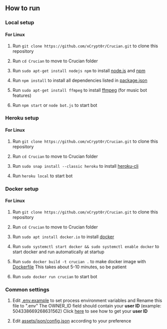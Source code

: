 ## How to run
### Local setup
#### For Linux
1.  Run `git clone https://github.com/xCrypt0r/Crucian.git` to clone this repository

1.  Run `cd Crucian` to move to Crucian folder

1.  Run `sudo apt-get install nodejs npm` to install [node.js](https://nodejs.org) and [npm](https://www.npmjs.com)

1.  Run `npm install` to install all dependencies listed in [package.json](package.json#L23)

1.  Run `sudo apt-get install ffmpeg` to install [ffmpeg](https://www.ffmpeg.org) (for music bot features)

1.  Run `npm start` or `node bot.js` to start bot

### Heroku setup
#### For Linux
1.  Run `git clone https://github.com/xCrypt0r/Crucian.git` to clone this repository

1.  Run `cd Crucian` to move to Crucian folder

1.  Run `sudo snap install --classic heroku` to install [heroku-cli](https://devcenter.heroku.com/articles/heroku-cli)

1.  Run `heroku local` to start bot

### Docker setup
#### For Linux
1.  Run `git clone https://github.com/xCrypt0r/Crucian.git` to clone this repository

1.  Run `cd Crucian` to move to Crucian folder

1.  Run `sudo apt install docker.io` to install [docker](https://www.docker.com)

1.  Run `sudo systemctl start docker && sudo systemctl enable docker` to start docker and run automatically at startup

1.  Run `sudo docker build -t crucian .` to make docker image with [Dockerfile](Dockerfile)
This takes about 5-10 minutes, so be patient

1.  Run `sudo docker run crucian` to start bot

### Common settings
1.  Edit [.env.example](.env.example) to set process environment variables and Rename this file to ".env"
The OWNER_ID field should contain your **user ID** (example: 504338669268631562)
Click [here](https://www.youtube.com/watch?v=1T0L4c9hWTo) to see how to get your **user ID**

1.  Edit [assets/json/config.json](assets/json/config.json) according to your preference
